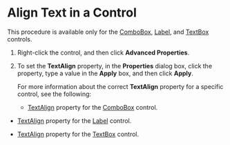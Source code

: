 
# Align Text in a Control

This procedure is available only for the  [ComboBox](31e7c1de-ee4e-b3d9-4579-7fc6b215bad3.md),  [Label](546cc9e1-90e9-3b29-88ac-02fcc75f8f29.md), and  [TextBox](4a0e4a3d-beca-9f94-7e27-469c4bafe250.md) controls.


1. Right-click the control, and then click  **Advanced Properties**. 
    
2. To set the  **TextAlign** property, in the **Properties** dialog box, click the property, type a value in the **Apply** box, and then click **Apply**. 
    
    For more information about the correct  **TextAlign** property for a specific control, see the following:
    
      -  [TextAlign](e80b00a9-2020-3769-0d0d-84e66273a1ce.md) property for the [ComboBox](31e7c1de-ee4e-b3d9-4579-7fc6b215bad3.md) control.
    
  -  [TextAlign](43988801-c95f-f94f-4388-63b6e7bff65b.md) property for the [Label](546cc9e1-90e9-3b29-88ac-02fcc75f8f29.md) control.
    
  -  [TextAlign](6e6e9afb-6eac-01cb-9185-ed6317e93991.md) property for the [TextBox](4a0e4a3d-beca-9f94-7e27-469c4bafe250.md) control.
    
